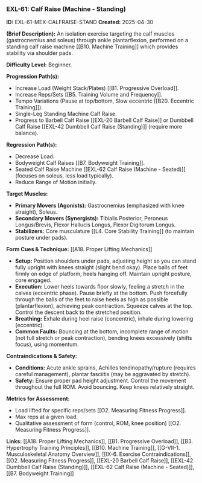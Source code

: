 ### **EXL-61: Calf Raise (Machine - Standing)**

**ID:** EXL-61-MEX-CALFRAISE-STAND **Created:** 2025-04-30

**(Brief Description):** An isolation exercise targeting the calf muscles (gastrocnemius and soleus) through ankle plantarflexion, performed on a standing calf raise machine [[B10. Machine Training]] which provides stability via shoulder pads.

**Difficulty Level:** Beginner.

**Progression Path(s):**

- Increase Load (Weight Stack/Plates) [[B1. Progressive Overload]].
- Increase Reps/Sets [[B5. Training Volume and Frequency]].
- Tempo Variations (Pause at top/bottom, Slow eccentric [[B20. Eccentric Training]]).
- Single-Leg Standing Machine Calf Raise.
- Progress to Barbell Calf Raise [[EXL-20 Barbell Calf Raise]] or Dumbbell Calf Raise [[EXL-42 Dumbbell Calf Raise (Standing)]] (require more balance).

**Regression Path(s):**

- Decrease Load.
- Bodyweight Calf Raises [[B7. Bodyweight Training]].
- Seated Calf Raise Machine [[EXL-62 Calf Raise (Machine - Seated)]] (focuses on soleus, less load typically).
- Reduce Range of Motion initially.

**Target Muscles:**

- **Primary Movers (Agonists):** Gastrocnemius (emphasized with knee straight), Soleus.
- **Secondary Movers (Synergists):** Tibialis Posterior, Peroneus Longus/Brevis, Flexor Hallucis Longus, Flexor Digitorum Longus.
- **Stabilizers:** Core musculature [[L4. Core Stability Training]] (to maintain posture under pads).

**Form Cues & Technique:** [[A18. Proper Lifting Mechanics]]

- **Setup:** Position shoulders under pads, adjusting height so you can stand fully upright with knees straight (slight bend okay). Place balls of feet firmly on edge of platform, heels hanging off. Maintain upright posture, core engaged.
- **Execution:** Lower heels towards floor slowly, feeling a stretch in the calves (eccentric phase). Pause briefly at the bottom. Push forcefully through the balls of the feet to raise heels as high as possible (plantarflexion), achieving peak contraction. Squeeze calves at the top. Control the descent back to the stretched position.
- **Breathing:** Exhale during heel raise (concentric), inhale during lowering (eccentric).
- **Common Faults:** Bouncing at the bottom, incomplete range of motion (not full stretch or peak contraction), bending knees excessively (shifts focus), using momentum.

**Contraindications & Safety:**

- **Conditions:** Acute ankle sprains, Achilles tendinopathy/rupture (requires careful management), plantar fasciitis (may be aggravated by stretch).
- **Safety:** Ensure proper pad height adjustment. Control the movement throughout the full ROM. Avoid bouncing. Keep knees relatively straight.

**Metrics for Assessment:**

- Load lifted for specific reps/sets [[O2. Measuring Fitness Progress]].
- Max reps at a given load.
- Qualitative assessment of form (control, ROM, knee position) [[O2. Measuring Fitness Progress]].

**Links:** [[A18. Proper Lifting Mechanics]], [[B1. Progressive Overload]], [[B3. Hypertrophy Training Principles]], [[B10. Machine Training]], [[G-VII-1. Musculoskeletal Anatomy Overview]], [[IX-6. Exercise Contraindications]], [[O2. Measuring Fitness Progress]], [[EXL-20 Barbell Calf Raise]], [[EXL-42 Dumbbell Calf Raise (Standing)]], [[EXL-62 Calf Raise (Machine - Seated)]], [[B7. Bodyweight Training]]